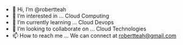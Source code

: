 - 👋 Hi, I’m @robertteah
- 👀 I’m interested in ... Cloud Computing
- 🌱 I’m currently learning ... Cloud Devops
- 💞️ I’m looking to collaborate on ... Cloud Technologies
- 📫 How to reach me ... We can connect at robertteah@gmail.com

<!---
robertteah/robertteah is a ✨ special ✨ repository because its `README.md` (this file) appears on your GitHub profile.
You can click the Preview link to take a look at your changes.
--->
